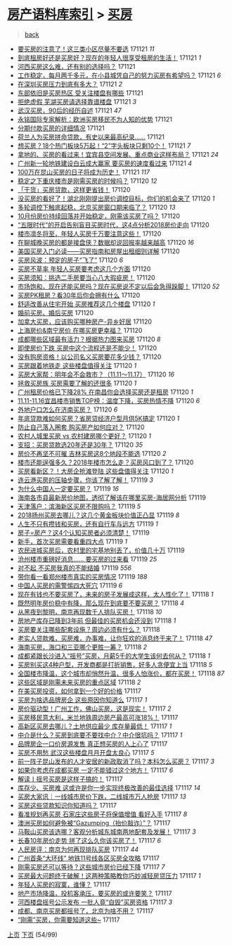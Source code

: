 [房产语料库索引](../../README.md)  > [买房](买房.md)
====
> [back](../README.md)

- [要买房的注意了！这三类小区尽量不要选](http://jkwz.applinzi.com/ittc/7038402941302604817.html#%E8%A6%81%E4%B9%B0%E6%88%BF%E7%9A%84%E6%B3%A8%E6%84%8F%E4%BA%86%EF%BC%81%E8%BF%99%E4%B8%89%E7%B1%BB%E5%B0%8F%E5%8C%BA%E5%B0%BD%E9%87%8F%E4%B8%8D%E8%A6%81%E9%80%89) 171121 *11* 
- [到底租房好还是买房好？现在的年轻人很享受租房的生活！](http://jkwz.applinzi.com/ittc/7038399085806093329.html#%E5%88%B0%E5%BA%95%E7%A7%9F%E6%88%BF%E5%A5%BD%E8%BF%98%E6%98%AF%E4%B9%B0%E6%88%BF%E5%A5%BD%EF%BC%9F%E7%8E%B0%E5%9C%A8%E7%9A%84%E5%B9%B4%E8%BD%BB%E4%BA%BA%E5%BE%88%E4%BA%AB%E5%8F%97%E7%A7%9F%E6%88%BF%E7%9A%84%E7%94%9F%E6%B4%BB%EF%BC%81) 171121 *1* 
- [河西买房这么难，还有别的选择吗？](http://jkwz.applinzi.com/ittc/7038393288539767825.html#%E6%B2%B3%E8%A5%BF%E4%B9%B0%E6%88%BF%E8%BF%99%E4%B9%88%E9%9A%BE%EF%BC%8C%E8%BF%98%E6%9C%89%E5%88%AB%E7%9A%84%E9%80%89%E6%8B%A9%E5%90%97%EF%BC%9F) 171121  
- [工作稳定，每月两千多元，在小县城凭自己的努力买房有希望吗？](http://jkwz.applinzi.com/ittc/7038365660005008401.html#%E5%B7%A5%E4%BD%9C%E7%A8%B3%E5%AE%9A%EF%BC%8C%E6%AF%8F%E6%9C%88%E4%B8%A4%E5%8D%83%E5%A4%9A%E5%85%83%EF%BC%8C%E5%9C%A8%E5%B0%8F%E5%8E%BF%E5%9F%8E%E5%87%AD%E8%87%AA%E5%B7%B1%E7%9A%84%E5%8A%AA%E5%8A%9B%E4%B9%B0%E6%88%BF%E6%9C%89%E5%B8%8C%E6%9C%9B%E5%90%97%EF%BC%9F) 171121 *6* 
- [在深圳买房压力到底有多大？](http://jkwz.applinzi.com/ittc/7038363544553260049.html#%E5%9C%A8%E6%B7%B1%E5%9C%B3%E4%B9%B0%E6%88%BF%E5%8E%8B%E5%8A%9B%E5%88%B0%E5%BA%95%E6%9C%89%E5%A4%9A%E5%A4%A7%EF%BC%9F) 171121 *2* 
- [东部依旧是买房热区 受关注楼盘有哪些](http://jkwz.applinzi.com/ittc/7038356361837020176.html#%E4%B8%9C%E9%83%A8%E4%BE%9D%E6%97%A7%E6%98%AF%E4%B9%B0%E6%88%BF%E7%83%AD%E5%8C%BA+%E5%8F%97%E5%85%B3%E6%B3%A8%E6%A5%BC%E7%9B%98%E6%9C%89%E5%93%AA%E4%BA%9B) 171121  
- [拒绝虚假 芜湖买房请选择靠谱楼盘](http://jkwz.applinzi.com/ittc/7038346030070891537.html#%E6%8B%92%E7%BB%9D%E8%99%9A%E5%81%87+%E8%8A%9C%E6%B9%96%E4%B9%B0%E6%88%BF%E8%AF%B7%E9%80%89%E6%8B%A9%E9%9D%A0%E8%B0%B1%E6%A5%BC%E7%9B%98) 171121 *3* 
- [武汉买房，90后的经历自述](http://jkwz.applinzi.com/ittc/7028012253830448144.html#%E6%AD%A6%E6%B1%89%E4%B9%B0%E6%88%BF%EF%BC%8C90%E5%90%8E%E7%9A%84%E7%BB%8F%E5%8E%86%E8%87%AA%E8%BF%B0) 171121 *47* 
- [永铭国际专家解析：欧洲买房移民不为人知的优势](http://jkwz.applinzi.com/ittc/7038342195243910161.html#%E6%B0%B8%E9%93%AD%E5%9B%BD%E9%99%85%E4%B8%93%E5%AE%B6%E8%A7%A3%E6%9E%90%EF%BC%9A%E6%AC%A7%E6%B4%B2%E4%B9%B0%E6%88%BF%E7%A7%BB%E6%B0%91%E4%B8%8D%E4%B8%BA%E4%BA%BA%E7%9F%A5%E7%9A%84%E4%BC%98%E5%8A%BF) 171121  
- [分期付款买房的详细情况](http://jkwz.applinzi.com/ittc/7038050439348618256.html#%E5%88%86%E6%9C%9F%E4%BB%98%E6%AC%BE%E4%B9%B0%E6%88%BF%E7%9A%84%E8%AF%A6%E7%BB%86%E6%83%85%E5%86%B5) 171121  
- [荷兰人为买房拼命贷款，有史以来最高纪录……](http://jkwz.applinzi.com/ittc/7038336498187895825.html#%E8%8D%B7%E5%85%B0%E4%BA%BA%E4%B8%BA%E4%B9%B0%E6%88%BF%E6%8B%BC%E5%91%BD%E8%B4%B7%E6%AC%BE%EF%BC%8C%E6%9C%89%E5%8F%B2%E4%BB%A5%E6%9D%A5%E6%9C%80%E9%AB%98%E7%BA%AA%E5%BD%95%E2%80%A6%E2%80%A6) 171121  
- [想买房？18个热门板块5万起！“2”字头板块只剩10个！](http://jkwz.applinzi.com/ittc/7038331263163827216.html#%E6%83%B3%E4%B9%B0%E6%88%BF%EF%BC%9F18%E4%B8%AA%E7%83%AD%E9%97%A8%E6%9D%BF%E5%9D%975%E4%B8%87%E8%B5%B7%EF%BC%81%E2%80%9C2%E2%80%9D%E5%AD%97%E5%A4%B4%E6%9D%BF%E5%9D%97%E5%8F%AA%E5%89%A910%E4%B8%AA%EF%BC%81) 171121 *7* 
- [拿地的、买房的看过来！宜宾县空间发展、重点商业这样布局？](http://jkwz.applinzi.com/ittc/7038319510564635664.html#%E6%8B%BF%E5%9C%B0%E7%9A%84%E3%80%81%E4%B9%B0%E6%88%BF%E7%9A%84%E7%9C%8B%E8%BF%87%E6%9D%A5%EF%BC%81%E5%AE%9C%E5%AE%BE%E5%8E%BF%E7%A9%BA%E9%97%B4%E5%8F%91%E5%B1%95%E3%80%81%E9%87%8D%E7%82%B9%E5%95%86%E4%B8%9A%E8%BF%99%E6%A0%B7%E5%B8%83%E5%B1%80%EF%BC%9F) 171121 *24* 
- [广州新一轮地铁建设白云成大赢家 要买房的速度看过来](http://jkwz.applinzi.com/ittc/7038294529399063569.html#%E5%B9%BF%E5%B7%9E%E6%96%B0%E4%B8%80%E8%BD%AE%E5%9C%B0%E9%93%81%E5%BB%BA%E8%AE%BE%E7%99%BD%E4%BA%91%E6%88%90%E5%A4%A7%E8%B5%A2%E5%AE%B6+%E8%A6%81%E4%B9%B0%E6%88%BF%E7%9A%84%E9%80%9F%E5%BA%A6%E7%9C%8B%E8%BF%87%E6%9D%A5) 171121 *4* 
- [100万在昆山买房的日子将成为历史！](http://jkwz.applinzi.com/ittc/7038287327032509456.html#100%E4%B8%87%E5%9C%A8%E6%98%86%E5%B1%B1%E4%B9%B0%E6%88%BF%E7%9A%84%E6%97%A5%E5%AD%90%E5%B0%86%E6%88%90%E4%B8%BA%E5%8E%86%E5%8F%B2%EF%BC%81) 171121 *117* 
- [稳定之下重庆楼市是刚需买房的时候吗？](http://jkwz.applinzi.com/ittc/7038157847450371088.html#%E7%A8%B3%E5%AE%9A%E4%B9%8B%E4%B8%8B%E9%87%8D%E5%BA%86%E6%A5%BC%E5%B8%82%E6%98%AF%E5%88%9A%E9%9C%80%E4%B9%B0%E6%88%BF%E7%9A%84%E6%97%B6%E5%80%99%E5%90%97%EF%BC%9F) 171120 *12* 
- [「干货」买房贷款，这样更省钱！](http://jkwz.applinzi.com/ittc/7038137921721336849.html#%E3%80%8C%E5%B9%B2%E8%B4%A7%E3%80%8D%E4%B9%B0%E6%88%BF%E8%B4%B7%E6%AC%BE%EF%BC%8C%E8%BF%99%E6%A0%B7%E6%9B%B4%E7%9C%81%E9%92%B1%EF%BC%81) 171120  
- [没买房的看好了！湖北刚刚提出房价调控目标，你们的机会来了](http://jkwz.applinzi.com/ittc/7038132033975485457.html#%E6%B2%A1%E4%B9%B0%E6%88%BF%E7%9A%84%E7%9C%8B%E5%A5%BD%E4%BA%86%EF%BC%81%E6%B9%96%E5%8C%97%E5%88%9A%E5%88%9A%E6%8F%90%E5%87%BA%E6%88%BF%E4%BB%B7%E8%B0%83%E6%8E%A7%E7%9B%AE%E6%A0%87%EF%BC%8C%E4%BD%A0%E4%BB%AC%E7%9A%84%E6%9C%BA%E4%BC%9A%E6%9D%A5%E4%BA%86) 171120 *1* 
- [多轮调控下触底起稳，北京买房窗口期来临了？](http://jkwz.applinzi.com/ittc/7038115177642329104.html#%E5%A4%9A%E8%BD%AE%E8%B0%83%E6%8E%A7%E4%B8%8B%E8%A7%A6%E5%BA%95%E8%B5%B7%E7%A8%B3%EF%BC%8C%E5%8C%97%E4%BA%AC%E4%B9%B0%E6%88%BF%E7%AA%97%E5%8F%A3%E6%9C%9F%E6%9D%A5%E4%B8%B4%E4%BA%86%EF%BC%9F) 171120 *13* 
- [10月份房价持续回落并开始稳定，刚需该买房了吗？](http://jkwz.applinzi.com/ittc/7038112327558235152.html#10%E6%9C%88%E4%BB%BD%E6%88%BF%E4%BB%B7%E6%8C%81%E7%BB%AD%E5%9B%9E%E8%90%BD%E5%B9%B6%E5%BC%80%E5%A7%8B%E7%A8%B3%E5%AE%9A%EF%BC%8C%E5%88%9A%E9%9C%80%E8%AF%A5%E4%B9%B0%E6%88%BF%E4%BA%86%E5%90%97%EF%BC%9F) 171120  
- [“五限时代”的开启告别盲目买房时代，这4点分析2018房价走向](http://jkwz.applinzi.com/ittc/7037339519974654992.html#%E2%80%9C%E4%BA%94%E9%99%90%E6%97%B6%E4%BB%A3%E2%80%9D%E7%9A%84%E5%BC%80%E5%90%AF%E5%91%8A%E5%88%AB%E7%9B%B2%E7%9B%AE%E4%B9%B0%E6%88%BF%E6%97%B6%E4%BB%A3%EF%BC%8C%E8%BF%994%E7%82%B9%E5%88%86%E6%9E%902018%E6%88%BF%E4%BB%B7%E8%B5%B0%E5%90%91) 171120  
- [楼市凛冬将至，年轻人买房千万要注意这些！](http://jkwz.applinzi.com/ittc/7038086277839193105.html#%E6%A5%BC%E5%B8%82%E5%87%9B%E5%86%AC%E5%B0%86%E8%87%B3%EF%BC%8C%E5%B9%B4%E8%BD%BB%E4%BA%BA%E4%B9%B0%E6%88%BF%E5%8D%83%E4%B8%87%E8%A6%81%E6%B3%A8%E6%84%8F%E8%BF%99%E4%BA%9B%EF%BC%81) 171120  
- [在聊城晚买房的都是接盘侠？数据却说回报率越来越高](http://jkwz.applinzi.com/ittc/7038078301925540880.html#%E5%9C%A8%E8%81%8A%E5%9F%8E%E6%99%9A%E4%B9%B0%E6%88%BF%E7%9A%84%E9%83%BD%E6%98%AF%E6%8E%A5%E7%9B%98%E4%BE%A0%EF%BC%9F%E6%95%B0%E6%8D%AE%E5%8D%B4%E8%AF%B4%E5%9B%9E%E6%8A%A5%E7%8E%87%E8%B6%8A%E6%9D%A5%E8%B6%8A%E9%AB%98) 171120 *16* 
- [美国买房入门必读——买房指南和房屋出租细则详解](http://jkwz.applinzi.com/ittc/7038074415261156368.html#%E7%BE%8E%E5%9B%BD%E4%B9%B0%E6%88%BF%E5%85%A5%E9%97%A8%E5%BF%85%E8%AF%BB%E2%80%94%E2%80%94%E4%B9%B0%E6%88%BF%E6%8C%87%E5%8D%97%E5%92%8C%E6%88%BF%E5%B1%8B%E5%87%BA%E7%A7%9F%E7%BB%86%E5%88%99%E8%AF%A6%E8%A7%A3) 171120  
- [买房风波：预定的房子“飞了”](http://jkwz.applinzi.com/ittc/7038073594586858513.html#%E4%B9%B0%E6%88%BF%E9%A3%8E%E6%B3%A2%EF%BC%9A%E9%A2%84%E5%AE%9A%E7%9A%84%E6%88%BF%E5%AD%90%E2%80%9C%E9%A3%9E%E4%BA%86%E2%80%9D) 171120 *6* 
- [买房不草率 年轻人买房要考虑这几个方面](http://jkwz.applinzi.com/ittc/7038069325800408081.html#%E4%B9%B0%E6%88%BF%E4%B8%8D%E8%8D%89%E7%8E%87+%E5%B9%B4%E8%BD%BB%E4%BA%BA%E4%B9%B0%E6%88%BF%E8%A6%81%E8%80%83%E8%99%91%E8%BF%99%E5%87%A0%E4%B8%AA%E6%96%B9%E9%9D%A2) 171120  
- [买房须知：挑选二手房要当心八大瑕疵房！](http://jkwz.applinzi.com/ittc/7038064470918693905.html#%E4%B9%B0%E6%88%BF%E9%A1%BB%E7%9F%A5%EF%BC%9A%E6%8C%91%E9%80%89%E4%BA%8C%E6%89%8B%E6%88%BF%E8%A6%81%E5%BD%93%E5%BF%83%E5%85%AB%E5%A4%A7%E7%91%95%E7%96%B5%E6%88%BF%EF%BC%81) 171120  
- [市场饱和，现在还能买房吗？现在买房说不定以后会急得跺脚！](http://jkwz.applinzi.com/ittc/7038051997998122000.html#%E5%B8%82%E5%9C%BA%E9%A5%B1%E5%92%8C%EF%BC%8C%E7%8E%B0%E5%9C%A8%E8%BF%98%E8%83%BD%E4%B9%B0%E6%88%BF%E5%90%97%EF%BC%9F%E7%8E%B0%E5%9C%A8%E4%B9%B0%E6%88%BF%E8%AF%B4%E4%B8%8D%E5%AE%9A%E4%BB%A5%E5%90%8E%E4%BC%9A%E6%80%A5%E5%BE%97%E8%B7%BA%E8%84%9A%EF%BC%81) 171120 *52* 
- [买房PK租房？看30年后你会拥有什么](http://jkwz.applinzi.com/ittc/7038038183646856208.html#%E4%B9%B0%E6%88%BFPK%E7%A7%9F%E6%88%BF%EF%BC%9F%E7%9C%8B30%E5%B9%B4%E5%90%8E%E4%BD%A0%E4%BC%9A%E6%8B%A5%E6%9C%89%E4%BB%80%E4%B9%88) 171120  
- [舒适改善从住宅开始 买房推荐这几个楼盘](http://jkwz.applinzi.com/ittc/7038024977083794448.html#%E8%88%92%E9%80%82%E6%94%B9%E5%96%84%E4%BB%8E%E4%BD%8F%E5%AE%85%E5%BC%80%E5%A7%8B+%E4%B9%B0%E6%88%BF%E6%8E%A8%E8%8D%90%E8%BF%99%E5%87%A0%E4%B8%AA%E6%A5%BC%E7%9B%98) 171120 *1* 
- [婚前买房、婚后买房](http://jkwz.applinzi.com/ittc/7038016364495766544.html#%E5%A9%9A%E5%89%8D%E4%B9%B0%E6%88%BF%E3%80%81%E5%A9%9A%E5%90%8E%E4%B9%B0%E6%88%BF) 171120  
- [加拿大买房，应该购买哪种房产-异乡好居](http://jkwz.applinzi.com/ittc/7037988765698622480.html#%E5%8A%A0%E6%8B%BF%E5%A4%A7%E4%B9%B0%E6%88%BF%EF%BC%8C%E5%BA%94%E8%AF%A5%E8%B4%AD%E4%B9%B0%E5%93%AA%E7%A7%8D%E6%88%BF%E4%BA%A7-%E5%BC%82%E4%B9%A1%E5%A5%BD%E5%B1%85) 171120  
- [上海房价&amp;南宁房价 在哪买房更幸福？](http://jkwz.applinzi.com/ittc/7037987413442429968.html#%E4%B8%8A%E6%B5%B7%E6%88%BF%E4%BB%B7%26amp%3B%E5%8D%97%E5%AE%81%E6%88%BF%E4%BB%B7+%E5%9C%A8%E5%93%AA%E4%B9%B0%E6%88%BF%E6%9B%B4%E5%B9%B8%E7%A6%8F%EF%BC%9F) 171120  
- [成都哪些区域最有活力？根据热力图来买房](http://jkwz.applinzi.com/ittc/7037976845402768400.html#%E6%88%90%E9%83%BD%E5%93%AA%E4%BA%9B%E5%8C%BA%E5%9F%9F%E6%9C%80%E6%9C%89%E6%B4%BB%E5%8A%9B%EF%BC%9F%E6%A0%B9%E6%8D%AE%E7%83%AD%E5%8A%9B%E5%9B%BE%E6%9D%A5%E4%B9%B0%E6%88%BF) 171120 *8* 
- [即使房价下跌 买房中这个流程还是不能少！](http://jkwz.applinzi.com/ittc/7037974882858566672.html#%E5%8D%B3%E4%BD%BF%E6%88%BF%E4%BB%B7%E4%B8%8B%E8%B7%8C+%E4%B9%B0%E6%88%BF%E4%B8%AD%E8%BF%99%E4%B8%AA%E6%B5%81%E7%A8%8B%E8%BF%98%E6%98%AF%E4%B8%8D%E8%83%BD%E5%B0%91%EF%BC%81) 171120  
- [没有购房资格！以公司名义买房要花多少钱？](http://jkwz.applinzi.com/ittc/7037974073299174416.html#%E6%B2%A1%E6%9C%89%E8%B4%AD%E6%88%BF%E8%B5%84%E6%A0%BC%EF%BC%81%E4%BB%A5%E5%85%AC%E5%8F%B8%E5%90%8D%E4%B9%89%E4%B9%B0%E6%88%BF%E8%A6%81%E8%8A%B1%E5%A4%9A%E5%B0%91%E9%92%B1%EF%BC%9F) 171120  
- [买房跟着地铁走 这些楼盘值得关注](http://jkwz.applinzi.com/ittc/7037971174292718609.html#%E4%B9%B0%E6%88%BF%E8%B7%9F%E7%9D%80%E5%9C%B0%E9%93%81%E8%B5%B0+%E8%BF%99%E4%BA%9B%E6%A5%BC%E7%9B%98%E5%80%BC%E5%BE%97%E5%85%B3%E6%B3%A8) 171120 *1* 
- [买房大家帮：明年会不会救市？（11.11～11.17）](http://jkwz.applinzi.com/ittc/7037968994173191185.html#%E4%B9%B0%E6%88%BF%E5%A4%A7%E5%AE%B6%E5%B8%AE%EF%BC%9A%E6%98%8E%E5%B9%B4%E4%BC%9A%E4%B8%8D%E4%BC%9A%E6%95%91%E5%B8%82%EF%BC%9F%EF%BC%8811.11%EF%BD%9E11.17%EF%BC%89) 171120 *16* 
- [拯救买房族 买房需要了解的还很多](http://jkwz.applinzi.com/ittc/7037966436356588560.html#%E6%8B%AF%E6%95%91%E4%B9%B0%E6%88%BF%E6%97%8F+%E4%B9%B0%E6%88%BF%E9%9C%80%E8%A6%81%E4%BA%86%E8%A7%A3%E7%9A%84%E8%BF%98%E5%BE%88%E5%A4%9A) 171120 *1* 
- [广州租房价格已下降28% 在南昌你会选择买房还是租房](http://jkwz.applinzi.com/ittc/7037966257901536272.html#%E5%B9%BF%E5%B7%9E%E7%A7%9F%E6%88%BF%E4%BB%B7%E6%A0%BC%E5%B7%B2%E4%B8%8B%E9%99%8D28%25+%E5%9C%A8%E5%8D%97%E6%98%8C%E4%BD%A0%E4%BC%9A%E9%80%89%E6%8B%A9%E4%B9%B0%E6%88%BF%E8%BF%98%E6%98%AF%E7%A7%9F%E6%88%BF) 171120 *1* 
- [11.11-11.16宜昌楼市销售TOP榜：温度下降，买房热情不降](http://jkwz.applinzi.com/ittc/7037965092577084433.html#11.11-11.16%E5%AE%9C%E6%98%8C%E6%A5%BC%E5%B8%82%E9%94%80%E5%94%AETOP%E6%A6%9C%EF%BC%9A%E6%B8%A9%E5%BA%A6%E4%B8%8B%E9%99%8D%EF%BC%8C%E4%B9%B0%E6%88%BF%E7%83%AD%E6%83%85%E4%B8%8D%E9%99%8D) 171120 *6* 
- [外地户口怎么在济南买房？](http://jkwz.applinzi.com/ittc/7037958285829866512.html#%E5%A4%96%E5%9C%B0%E6%88%B7%E5%8F%A3%E6%80%8E%E4%B9%88%E5%9C%A8%E6%B5%8E%E5%8D%97%E4%B9%B0%E6%88%BF%EF%BC%9F) 171120 *6* 
- [年底贷款难如何买房？省房贷经济户型月供5K搞定](http://jkwz.applinzi.com/ittc/7037958096238937104.html#%E5%B9%B4%E5%BA%95%E8%B4%B7%E6%AC%BE%E9%9A%BE%E5%A6%82%E4%BD%95%E4%B9%B0%E6%88%BF%EF%BC%9F%E7%9C%81%E6%88%BF%E8%B4%B7%E7%BB%8F%E6%B5%8E%E6%88%B7%E5%9E%8B%E6%9C%88%E4%BE%9B5K%E6%90%9E%E5%AE%9A) 171120 *1* 
- [防止自己落入圈套 购买房产如何应对？](http://jkwz.applinzi.com/ittc/7037953814823437329.html#%E9%98%B2%E6%AD%A2%E8%87%AA%E5%B7%B1%E8%90%BD%E5%85%A5%E5%9C%88%E5%A5%97+%E8%B4%AD%E4%B9%B0%E6%88%BF%E4%BA%A7%E5%A6%82%E4%BD%95%E5%BA%94%E5%AF%B9%EF%BC%9F) 171120  
- [农村人城里买房 vs 农村建房哪个更好？](http://jkwz.applinzi.com/ittc/7037953137795662864.html#%E5%86%9C%E6%9D%91%E4%BA%BA%E5%9F%8E%E9%87%8C%E4%B9%B0%E6%88%BF+vs+%E5%86%9C%E6%9D%91%E5%BB%BA%E6%88%BF%E5%93%AA%E4%B8%AA%E6%9B%B4%E5%A5%BD%EF%BC%9F) 171120 *1* 
- [支招：买房贷款选20年还是30年？](http://jkwz.applinzi.com/ittc/7037952838179750929.html#%E6%94%AF%E6%8B%9B%EF%BC%9A%E4%B9%B0%E6%88%BF%E8%B4%B7%E6%AC%BE%E9%80%8920%E5%B9%B4%E8%BF%98%E6%98%AF30%E5%B9%B4%EF%BC%9F) 171120 *35* 
- [房价不再坚不可摧 吉林买房这8个地段不能选](http://jkwz.applinzi.com/ittc/7037952383450088464.html#%E6%88%BF%E4%BB%B7%E4%B8%8D%E5%86%8D%E5%9D%9A%E4%B8%8D%E5%8F%AF%E6%91%A7+%E5%90%89%E6%9E%97%E4%B9%B0%E6%88%BF%E8%BF%998%E4%B8%AA%E5%9C%B0%E6%AE%B5%E4%B8%8D%E8%83%BD%E9%80%89) 171120 *2* 
- [楼市还能逞强多久？2018年楼市怎么走？买房风口到了？](http://jkwz.applinzi.com/ittc/7037934815750390800.html#%E6%A5%BC%E5%B8%82%E8%BF%98%E8%83%BD%E9%80%9E%E5%BC%BA%E5%A4%9A%E4%B9%85%EF%BC%9F2018%E5%B9%B4%E6%A5%BC%E5%B8%82%E6%80%8E%E4%B9%88%E8%B5%B0%EF%BC%9F%E4%B9%B0%E6%88%BF%E9%A3%8E%E5%8F%A3%E5%88%B0%E4%BA%86%EF%BC%9F) 171120  
- [买房看新区？！大房企抢滩登陆 这些盘值得关注](http://jkwz.applinzi.com/ittc/7037899658301539345.html#%E4%B9%B0%E6%88%BF%E7%9C%8B%E6%96%B0%E5%8C%BA%EF%BC%9F%EF%BC%81%E5%A4%A7%E6%88%BF%E4%BC%81%E6%8A%A2%E6%BB%A9%E7%99%BB%E9%99%86+%E8%BF%99%E4%BA%9B%E7%9B%98%E5%80%BC%E5%BE%97%E5%85%B3%E6%B3%A8) 171120 *1* 
- [连云港买房的压轴步骤，你该了解了解！](http://jkwz.applinzi.com/ittc/7037775808825918481.html#%E8%BF%9E%E4%BA%91%E6%B8%AF%E4%B9%B0%E6%88%BF%E7%9A%84%E5%8E%8B%E8%BD%B4%E6%AD%A5%E9%AA%A4%EF%BC%8C%E4%BD%A0%E8%AF%A5%E4%BA%86%E8%A7%A3%E4%BA%86%E8%A7%A3%EF%BC%81) 171119 *3* 
- [为什么中国人一定要买房？](http://jkwz.applinzi.com/ittc/7037768038705792016.html#%E4%B8%BA%E4%BB%80%E4%B9%88%E4%B8%AD%E5%9B%BD%E4%BA%BA%E4%B8%80%E5%AE%9A%E8%A6%81%E4%B9%B0%E6%88%BF%EF%BC%9F) 171119 *16* 
- [海南各市县最新房价地图，透彻了解该在哪里买房-海居网分析](http://jkwz.applinzi.com/ittc/7037699626919003153.html#%E6%B5%B7%E5%8D%97%E5%90%84%E5%B8%82%E5%8E%BF%E6%9C%80%E6%96%B0%E6%88%BF%E4%BB%B7%E5%9C%B0%E5%9B%BE%EF%BC%8C%E9%80%8F%E5%BD%BB%E4%BA%86%E8%A7%A3%E8%AF%A5%E5%9C%A8%E5%93%AA%E9%87%8C%E4%B9%B0%E6%88%BF-%E6%B5%B7%E5%B1%85%E7%BD%91%E5%88%86%E6%9E%90) 171119  
- [天津落户：滨海新区买房不限购吗？](http://jkwz.applinzi.com/ittc/7037694399163663377.html#%E5%A4%A9%E6%B4%A5%E8%90%BD%E6%88%B7%EF%BC%9A%E6%BB%A8%E6%B5%B7%E6%96%B0%E5%8C%BA%E4%B9%B0%E6%88%BF%E4%B8%8D%E9%99%90%E8%B4%AD%E5%90%97%EF%BC%9F) 171119 *5* 
- [2018扬州买房去哪儿？这几个黄金板块价值正凸显](http://jkwz.applinzi.com/ittc/7037691727022916625.html#2018%E6%89%AC%E5%B7%9E%E4%B9%B0%E6%88%BF%E5%8E%BB%E5%93%AA%E5%84%BF%EF%BC%9F%E8%BF%99%E5%87%A0%E4%B8%AA%E9%BB%84%E9%87%91%E6%9D%BF%E5%9D%97%E4%BB%B7%E5%80%BC%E6%AD%A3%E5%87%B8%E6%98%BE) 171119 *8* 
- [人生不只有攒钱和买房，还有自行车与远方](http://jkwz.applinzi.com/ittc/7037679870501454864.html#%E4%BA%BA%E7%94%9F%E4%B8%8D%E5%8F%AA%E6%9C%89%E6%94%92%E9%92%B1%E5%92%8C%E4%B9%B0%E6%88%BF%EF%BC%8C%E8%BF%98%E6%9C%89%E8%87%AA%E8%A1%8C%E8%BD%A6%E4%B8%8E%E8%BF%9C%E6%96%B9) 171119 *1* 
- [房子=房产？这4个认知买房者必须清楚！](http://jkwz.applinzi.com/ittc/7036979963914355729.html#%E6%88%BF%E5%AD%90%3D%E6%88%BF%E4%BA%A7%EF%BC%9F%E8%BF%994%E4%B8%AA%E8%AE%A4%E7%9F%A5%E4%B9%B0%E6%88%BF%E8%80%85%E5%BF%85%E9%A1%BB%E6%B8%85%E6%A5%9A%EF%BC%81) 171119  
- [新手，首次买房需要看重四大点](http://jkwz.applinzi.com/ittc/7037665738804954128.html#%E6%96%B0%E6%89%8B%EF%BC%8C%E9%A6%96%E6%AC%A1%E4%B9%B0%E6%88%BF%E9%9C%80%E8%A6%81%E7%9C%8B%E9%87%8D%E5%9B%9B%E5%A4%A7%E7%82%B9) 171119 *1* 
- [农民进城买房后，农村里的宅基地别丢了，价值几十万](http://jkwz.applinzi.com/ittc/7037661979127317521.html#%E5%86%9C%E6%B0%91%E8%BF%9B%E5%9F%8E%E4%B9%B0%E6%88%BF%E5%90%8E%EF%BC%8C%E5%86%9C%E6%9D%91%E9%87%8C%E7%9A%84%E5%AE%85%E5%9F%BA%E5%9C%B0%E5%88%AB%E4%B8%A2%E4%BA%86%EF%BC%8C%E4%BB%B7%E5%80%BC%E5%87%A0%E5%8D%81%E4%B8%87) 171119  
- [沧州楼市重磅好消息…… 要买房的过来看](http://jkwz.applinzi.com/ittc/7037659111393592337.html#%E6%B2%A7%E5%B7%9E%E6%A5%BC%E5%B8%82%E9%87%8D%E7%A3%85%E5%A5%BD%E6%B6%88%E6%81%AF%E2%80%A6%E2%80%A6+%E8%A6%81%E4%B9%B0%E6%88%BF%E7%9A%84%E8%BF%87%E6%9D%A5%E7%9C%8B) 171119 *25* 
- [对不起 不买房我真的不能结婚](http://jkwz.applinzi.com/ittc/7034829993933276176.html#%E5%AF%B9%E4%B8%8D%E8%B5%B7+%E4%B8%8D%E4%B9%B0%E6%88%BF%E6%88%91%E7%9C%9F%E7%9A%84%E4%B8%8D%E8%83%BD%E7%BB%93%E5%A9%9A) 171119 *556* 
- [带你看一看郑州楼市真实的买房情况](http://jkwz.applinzi.com/ittc/7036478520442749968.html#%E5%B8%A6%E4%BD%A0%E7%9C%8B%E4%B8%80%E7%9C%8B%E9%83%91%E5%B7%9E%E6%A5%BC%E5%B8%82%E7%9C%9F%E5%AE%9E%E7%9A%84%E4%B9%B0%E6%88%BF%E6%83%85%E5%86%B5) 171119 *188* 
- [中国人买房的需警惕四大死穴](http://jkwz.applinzi.com/ittc/7037575075962815505.html#%E4%B8%AD%E5%9B%BD%E4%BA%BA%E4%B9%B0%E6%88%BF%E7%9A%84%E9%9C%80%E8%AD%A6%E6%83%95%E5%9B%9B%E5%A4%A7%E6%AD%BB%E7%A9%B4) 171119 *6* 
- [现在有钱也不要买房了，未来的房子发展成这样，太人性化了！](http://jkwz.applinzi.com/ittc/7037423406272742416.html#%E7%8E%B0%E5%9C%A8%E6%9C%89%E9%92%B1%E4%B9%9F%E4%B8%8D%E8%A6%81%E4%B9%B0%E6%88%BF%E4%BA%86%EF%BC%8C%E6%9C%AA%E6%9D%A5%E7%9A%84%E6%88%BF%E5%AD%90%E5%8F%91%E5%B1%95%E6%88%90%E8%BF%99%E6%A0%B7%EF%BC%8C%E5%A4%AA%E4%BA%BA%E6%80%A7%E5%8C%96%E4%BA%86%EF%BC%81) 171118 *1* 
- [既然明年房价稳中有降，那么现在到底要不要买房？](http://jkwz.applinzi.com/ittc/7037335042563507217.html#%E6%97%A2%E7%84%B6%E6%98%8E%E5%B9%B4%E6%88%BF%E4%BB%B7%E7%A8%B3%E4%B8%AD%E6%9C%89%E9%99%8D%EF%BC%8C%E9%82%A3%E4%B9%88%E7%8E%B0%E5%9C%A8%E5%88%B0%E5%BA%95%E8%A6%81%E4%B8%8D%E8%A6%81%E4%B9%B0%E6%88%BF%EF%BC%9F) 171118 *4* 
- [从黑夜到黎明，南京再现数千人排队买房！](http://jkwz.applinzi.com/ittc/7037311092253017104.html#%E4%BB%8E%E9%BB%91%E5%A4%9C%E5%88%B0%E9%BB%8E%E6%98%8E%EF%BC%8C%E5%8D%97%E4%BA%AC%E5%86%8D%E7%8E%B0%E6%95%B0%E5%8D%83%E4%BA%BA%E6%8E%92%E9%98%9F%E4%B9%B0%E6%88%BF%EF%BC%81) 171118 *10* 
- [房地产库存已降到3年前 但最佳的买房机会还没到](http://jkwz.applinzi.com/ittc/7037283233631306769.html#%E6%88%BF%E5%9C%B0%E4%BA%A7%E5%BA%93%E5%AD%98%E5%B7%B2%E9%99%8D%E5%88%B03%E5%B9%B4%E5%89%8D+%E4%BD%86%E6%9C%80%E4%BD%B3%E7%9A%84%E4%B9%B0%E6%88%BF%E6%9C%BA%E4%BC%9A%E8%BF%98%E6%B2%A1%E5%88%B0) 171118 *1* 
- [买房要关注哪些配套设施？周边必须有什么？](http://jkwz.applinzi.com/ittc/7036959696823518224.html#%E4%B9%B0%E6%88%BF%E8%A6%81%E5%85%B3%E6%B3%A8%E5%93%AA%E4%BA%9B%E9%85%8D%E5%A5%97%E8%AE%BE%E6%96%BD%EF%BC%9F%E5%91%A8%E8%BE%B9%E5%BF%85%E9%A1%BB%E6%9C%89%E4%BB%80%E4%B9%88%EF%BC%9F) 171118  
- [老实人贷款难，买房难，办事难，让你狂欢的消息终于来了！](http://jkwz.applinzi.com/ittc/7037239647674057744.html#%E8%80%81%E5%AE%9E%E4%BA%BA%E8%B4%B7%E6%AC%BE%E9%9A%BE%EF%BC%8C%E4%B9%B0%E6%88%BF%E9%9A%BE%EF%BC%8C%E5%8A%9E%E4%BA%8B%E9%9A%BE%EF%BC%8C%E8%AE%A9%E4%BD%A0%E7%8B%82%E6%AC%A2%E7%9A%84%E6%B6%88%E6%81%AF%E7%BB%88%E4%BA%8E%E6%9D%A5%E4%BA%86%EF%BC%81) 171118 *47* 
- [海南买房，海口和三亚哪个更胜一筹？](http://jkwz.applinzi.com/ittc/7036980097494549520.html#%E6%B5%B7%E5%8D%97%E4%B9%B0%E6%88%BF%EF%BC%8C%E6%B5%B7%E5%8F%A3%E5%92%8C%E4%B8%89%E4%BA%9A%E5%93%AA%E4%B8%AA%E6%9B%B4%E8%83%9C%E4%B8%80%E7%AD%B9%EF%BC%9F) 171118 *2* 
- [成都紧跟长沙进入“摇号”买房，月薪5千的大学生该何去何从？](http://jkwz.applinzi.com/ittc/7036912177515070481.html#%E6%88%90%E9%83%BD%E7%B4%A7%E8%B7%9F%E9%95%BF%E6%B2%99%E8%BF%9B%E5%85%A5%E2%80%9C%E6%91%87%E5%8F%B7%E2%80%9D%E4%B9%B0%E6%88%BF%EF%BC%8C%E6%9C%88%E8%96%AA5%E5%8D%83%E7%9A%84%E5%A4%A7%E5%AD%A6%E7%94%9F%E8%AF%A5%E4%BD%95%E5%8E%BB%E4%BD%95%E4%BB%8E%EF%BC%9F) 171118 *1* 
- [买房别买这4种户型，开发商都是打折销售，好多人贪便宜上当](http://jkwz.applinzi.com/ittc/7037081878551594001.html#%E4%B9%B0%E6%88%BF%E5%88%AB%E4%B9%B0%E8%BF%994%E7%A7%8D%E6%88%B7%E5%9E%8B%EF%BC%8C%E5%BC%80%E5%8F%91%E5%95%86%E9%83%BD%E6%98%AF%E6%89%93%E6%8A%98%E9%94%80%E5%94%AE%EF%BC%8C%E5%A5%BD%E5%A4%9A%E4%BA%BA%E8%B4%AA%E4%BE%BF%E5%AE%9C%E4%B8%8A%E5%BD%93) 171118 *5* 
- [全国楼市降温，这个城市却悄然升温，很多人怕涨价，都在买房！](http://jkwz.applinzi.com/ittc/7037061291502470161.html#%E5%85%A8%E5%9B%BD%E6%A5%BC%E5%B8%82%E9%99%8D%E6%B8%A9%EF%BC%8C%E8%BF%99%E4%B8%AA%E5%9F%8E%E5%B8%82%E5%8D%B4%E6%82%84%E7%84%B6%E5%8D%87%E6%B8%A9%EF%BC%8C%E5%BE%88%E5%A4%9A%E4%BA%BA%E6%80%95%E6%B6%A8%E4%BB%B7%EF%BC%8C%E9%83%BD%E5%9C%A8%E4%B9%B0%E6%88%BF%EF%BC%81) 171118 *87* 
- [这些区域是刚需未来买房的重点区域](http://jkwz.applinzi.com/ittc/7037019320322884625.html#%E8%BF%99%E4%BA%9B%E5%8C%BA%E5%9F%9F%E6%98%AF%E5%88%9A%E9%9C%80%E6%9C%AA%E6%9D%A5%E4%B9%B0%E6%88%BF%E7%9A%84%E9%87%8D%E7%82%B9%E5%8C%BA%E5%9F%9F) 171118 *2* 
- [在美买房投资，如何拿到一个好的价格](http://jkwz.applinzi.com/ittc/7037024958247601169.html#%E5%9C%A8%E7%BE%8E%E4%B9%B0%E6%88%BF%E6%8A%95%E8%B5%84%EF%BC%8C%E5%A6%82%E4%BD%95%E6%8B%BF%E5%88%B0%E4%B8%80%E4%B8%AA%E5%A5%BD%E7%9A%84%E4%BB%B7%E6%A0%BC) 171117  
- [买房为啥选品牌房企 这些原因你知道么](http://jkwz.applinzi.com/ittc/7036977017038308369.html#%E4%B9%B0%E6%88%BF%E4%B8%BA%E5%95%A5%E9%80%89%E5%93%81%E7%89%8C%E6%88%BF%E4%BC%81+%E8%BF%99%E4%BA%9B%E5%8E%9F%E5%9B%A0%E4%BD%A0%E7%9F%A5%E9%81%93%E4%B9%88) 171117 *1* 
- [房价驱动型！广州工作，佛山买房，这是现实！](http://jkwz.applinzi.com/ittc/7036969140437386256.html#%E6%88%BF%E4%BB%B7%E9%A9%B1%E5%8A%A8%E5%9E%8B%EF%BC%81%E5%B9%BF%E5%B7%9E%E5%B7%A5%E4%BD%9C%EF%BC%8C%E4%BD%9B%E5%B1%B1%E4%B9%B0%E6%88%BF%EF%BC%8C%E8%BF%99%E6%98%AF%E7%8E%B0%E5%AE%9E%EF%BC%81) 171117 *2* 
- [买房移民意大利，米兰地铁周边房产最高可涨18%！](http://jkwz.applinzi.com/ittc/7036968203866080272.html#%E4%B9%B0%E6%88%BF%E7%A7%BB%E6%B0%91%E6%84%8F%E5%A4%A7%E5%88%A9%EF%BC%8C%E7%B1%B3%E5%85%B0%E5%9C%B0%E9%93%81%E5%91%A8%E8%BE%B9%E6%88%BF%E4%BA%A7%E6%9C%80%E9%AB%98%E5%8F%AF%E6%B6%A818%25%EF%BC%81) 171117  
- [高新区买房去哪儿？土地供应最少 库存量最低！](http://jkwz.applinzi.com/ittc/7036956603851473936.html#%E9%AB%98%E6%96%B0%E5%8C%BA%E4%B9%B0%E6%88%BF%E5%8E%BB%E5%93%AA%E5%84%BF%EF%BC%9F%E5%9C%9F%E5%9C%B0%E4%BE%9B%E5%BA%94%E6%9C%80%E5%B0%91+%E5%BA%93%E5%AD%98%E9%87%8F%E6%9C%80%E4%BD%8E%EF%BC%81) 171117 *1* 
- [中介是什么？买房到底要不要找中介？中介很坑吗？](http://jkwz.applinzi.com/ittc/7036953327881946129.html#%E4%B8%AD%E4%BB%8B%E6%98%AF%E4%BB%80%E4%B9%88%EF%BC%9F%E4%B9%B0%E6%88%BF%E5%88%B0%E5%BA%95%E8%A6%81%E4%B8%8D%E8%A6%81%E6%89%BE%E4%B8%AD%E4%BB%8B%EF%BC%9F%E4%B8%AD%E4%BB%8B%E5%BE%88%E5%9D%91%E5%90%97%EF%BC%9F) 171117 *1* 
- [品牌房企一口价房源发售 真正想买房的人上心了](http://jkwz.applinzi.com/ittc/7036949882567394320.html#%E5%93%81%E7%89%8C%E6%88%BF%E4%BC%81%E4%B8%80%E5%8F%A3%E4%BB%B7%E6%88%BF%E6%BA%90%E5%8F%91%E5%94%AE+%E7%9C%9F%E6%AD%A3%E6%83%B3%E4%B9%B0%E6%88%BF%E7%9A%84%E4%BA%BA%E4%B8%8A%E5%BF%83%E4%BA%86) 171117  
- [买房不用愁 武汉这些楼盘月月开盘太良心](http://jkwz.applinzi.com/ittc/7036941793109754896.html#%E4%B9%B0%E6%88%BF%E4%B8%8D%E7%94%A8%E6%84%81+%E6%AD%A6%E6%B1%89%E8%BF%99%E4%BA%9B%E6%A5%BC%E7%9B%98%E6%9C%88%E6%9C%88%E5%BC%80%E7%9B%98%E5%A4%AA%E8%89%AF%E5%BF%83) 171117 *5* 
- [前一阵子昆山发布的人才安居的新政取消了吗？本科怎么买房？](http://jkwz.applinzi.com/ittc/7036935390471128080.html#%E5%89%8D%E4%B8%80%E9%98%B5%E5%AD%90%E6%98%86%E5%B1%B1%E5%8F%91%E5%B8%83%E7%9A%84%E4%BA%BA%E6%89%8D%E5%AE%89%E5%B1%85%E7%9A%84%E6%96%B0%E6%94%BF%E5%8F%96%E6%B6%88%E4%BA%86%E5%90%97%EF%BC%9F%E6%9C%AC%E7%A7%91%E6%80%8E%E4%B9%88%E4%B9%B0%E6%88%BF%EF%BC%9F) 171117 *3* 
- [如果你考虑在成都买房 一定不能错过这个地方！](http://jkwz.applinzi.com/ittc/7036933364425163793.html#%E5%A6%82%E6%9E%9C%E4%BD%A0%E8%80%83%E8%99%91%E5%9C%A8%E6%88%90%E9%83%BD%E4%B9%B0%E6%88%BF+%E4%B8%80%E5%AE%9A%E4%B8%8D%E8%83%BD%E9%94%99%E8%BF%87%E8%BF%99%E4%B8%AA%E5%9C%B0%E6%96%B9%EF%BC%81) 171117 *6* 
- [解读丨摇号买房是这样子搞的！](http://jkwz.applinzi.com/ittc/7036917903956378641.html#%E8%A7%A3%E8%AF%BB%E4%B8%A8%E6%91%87%E5%8F%B7%E4%B9%B0%E6%88%BF%E6%98%AF%E8%BF%99%E6%A0%B7%E5%AD%90%E6%90%9E%E7%9A%84%EF%BC%81) 171117  
- [库存少、买房难 这或许是你一步实现终极改善的最佳选择](http://jkwz.applinzi.com/ittc/7036906588223308816.html#%E5%BA%93%E5%AD%98%E5%B0%91%E3%80%81%E4%B9%B0%E6%88%BF%E9%9A%BE+%E8%BF%99%E6%88%96%E8%AE%B8%E6%98%AF%E4%BD%A0%E4%B8%80%E6%AD%A5%E5%AE%9E%E7%8E%B0%E7%BB%88%E6%9E%81%E6%94%B9%E5%96%84%E7%9A%84%E6%9C%80%E4%BD%B3%E9%80%89%E6%8B%A9) 171117 *14* 
- [买房大家讯｜一线城市房价下跌，二线城市万人抢房](http://jkwz.applinzi.com/ittc/7036906173964485648.html#%E4%B9%B0%E6%88%BF%E5%A4%A7%E5%AE%B6%E8%AE%AF%EF%BD%9C%E4%B8%80%E7%BA%BF%E5%9F%8E%E5%B8%82%E6%88%BF%E4%BB%B7%E4%B8%8B%E8%B7%8C%EF%BC%8C%E4%BA%8C%E7%BA%BF%E5%9F%8E%E5%B8%82%E4%B8%87%E4%BA%BA%E6%8A%A2%E6%88%BF) 171117 *13* 
- [买房这些贷款知识你知道吗？](http://jkwz.applinzi.com/ittc/7036883113303606288.html#%E4%B9%B0%E6%88%BF%E8%BF%99%E4%BA%9B%E8%B4%B7%E6%AC%BE%E7%9F%A5%E8%AF%86%E4%BD%A0%E7%9F%A5%E9%81%93%E5%90%97%EF%BC%9F) 171117  
- [看准规划再买房 石家庄这些房子将保值增值 看好入手](http://jkwz.applinzi.com/ittc/7036881013102347280.html#%E7%9C%8B%E5%87%86%E8%A7%84%E5%88%92%E5%86%8D%E4%B9%B0%E6%88%BF+%E7%9F%B3%E5%AE%B6%E5%BA%84%E8%BF%99%E4%BA%9B%E6%88%BF%E5%AD%90%E5%B0%86%E4%BF%9D%E5%80%BC%E5%A2%9E%E5%80%BC+%E7%9C%8B%E5%A5%BD%E5%85%A5%E6%89%8B) 171117 *8* 
- [澳洲买房如何避免被“Gazumping（抬价敲诈）”？](http://jkwz.applinzi.com/ittc/7036863379833095185.html#%E6%BE%B3%E6%B4%B2%E4%B9%B0%E6%88%BF%E5%A6%82%E4%BD%95%E9%81%BF%E5%85%8D%E8%A2%AB%E2%80%9CGazumping%EF%BC%88%E6%8A%AC%E4%BB%B7%E6%95%B2%E8%AF%88%EF%BC%89%E2%80%9D%EF%BC%9F) 171117  
- [马鞍山买房该选哪？客观分析城东城南两地配套及发展！](http://jkwz.applinzi.com/ittc/7036861559421273105.html#%E9%A9%AC%E9%9E%8D%E5%B1%B1%E4%B9%B0%E6%88%BF%E8%AF%A5%E9%80%89%E5%93%AA%EF%BC%9F%E5%AE%A2%E8%A7%82%E5%88%86%E6%9E%90%E5%9F%8E%E4%B8%9C%E5%9F%8E%E5%8D%97%E4%B8%A4%E5%9C%B0%E9%85%8D%E5%A5%97%E5%8F%8A%E5%8F%91%E5%B1%95%EF%BC%81) 171117 *3* 
- [长春10年房价走势 拼了这么久你该买房了！](http://jkwz.applinzi.com/ittc/7036861095325729809.html#%E9%95%BF%E6%98%A510%E5%B9%B4%E6%88%BF%E4%BB%B7%E8%B5%B0%E5%8A%BF+%E6%8B%BC%E4%BA%86%E8%BF%99%E4%B9%88%E4%B9%85%E4%BD%A0%E8%AF%A5%E4%B9%B0%E6%88%BF%E4%BA%86%EF%BC%81) 171117 *6* 
- [人民房评：南京为何再现排队买房](http://jkwz.applinzi.com/ittc/7036860745780823056.html#%E4%BA%BA%E6%B0%91%E6%88%BF%E8%AF%84%EF%BC%9A%E5%8D%97%E4%BA%AC%E4%B8%BA%E4%BD%95%E5%86%8D%E7%8E%B0%E6%8E%92%E9%98%9F%E4%B9%B0%E6%88%BF) 171117 *44* 
- [广州首条“大环线” 地铁11号线各区买房全攻略](http://jkwz.applinzi.com/ittc/7036859776544277520.html#%E5%B9%BF%E5%B7%9E%E9%A6%96%E6%9D%A1%E2%80%9C%E5%A4%A7%E7%8E%AF%E7%BA%BF%E2%80%9D+%E5%9C%B0%E9%93%8111%E5%8F%B7%E7%BA%BF%E5%90%84%E5%8C%BA%E4%B9%B0%E6%88%BF%E5%85%A8%E6%94%BB%E7%95%A5) 171117  
- [刚需买房还可以等待？这些城市房价已经下降](http://jkwz.applinzi.com/ittc/7036587346009539601.html#%E5%88%9A%E9%9C%80%E4%B9%B0%E6%88%BF%E8%BF%98%E5%8F%AF%E4%BB%A5%E7%AD%89%E5%BE%85%EF%BC%9F%E8%BF%99%E4%BA%9B%E5%9F%8E%E5%B8%82%E6%88%BF%E4%BB%B7%E5%B7%B2%E7%BB%8F%E4%B8%8B%E9%99%8D) 171117 *7* 
- [买房最大问题终于破解！这两种策略教你巧妙减轻房贷压力](http://jkwz.applinzi.com/ittc/7036849134848443408.html#%E4%B9%B0%E6%88%BF%E6%9C%80%E5%A4%A7%E9%97%AE%E9%A2%98%E7%BB%88%E4%BA%8E%E7%A0%B4%E8%A7%A3%EF%BC%81%E8%BF%99%E4%B8%A4%E7%A7%8D%E7%AD%96%E7%95%A5%E6%95%99%E4%BD%A0%E5%B7%A7%E5%A6%99%E5%87%8F%E8%BD%BB%E6%88%BF%E8%B4%B7%E5%8E%8B%E5%8A%9B) 171117 *1* 
- [年轻人买房的寂寞，谁懂？](http://jkwz.applinzi.com/ittc/7036845247177425936.html#%E5%B9%B4%E8%BD%BB%E4%BA%BA%E4%B9%B0%E6%88%BF%E7%9A%84%E5%AF%82%E5%AF%9E%EF%BC%8C%E8%B0%81%E6%87%82%EF%BC%9F) 171117  
- [地产市场降温，投机客承压，要买房的或许要笑？](http://jkwz.applinzi.com/ittc/7036845129653027857.html#%E5%9C%B0%E4%BA%A7%E5%B8%82%E5%9C%BA%E9%99%8D%E6%B8%A9%EF%BC%8C%E6%8A%95%E6%9C%BA%E5%AE%A2%E6%89%BF%E5%8E%8B%EF%BC%8C%E8%A6%81%E4%B9%B0%E6%88%BF%E7%9A%84%E6%88%96%E8%AE%B8%E8%A6%81%E7%AC%91%EF%BC%9F) 171117  
- [河西楼盘摇号公示发布 一批人竟“自毁”买房资格](http://jkwz.applinzi.com/ittc/7036840781145441297.html#%E6%B2%B3%E8%A5%BF%E6%A5%BC%E7%9B%98%E6%91%87%E5%8F%B7%E5%85%AC%E7%A4%BA%E5%8F%91%E5%B8%83+%E4%B8%80%E6%89%B9%E4%BA%BA%E7%AB%9F%E2%80%9C%E8%87%AA%E6%AF%81%E2%80%9D%E4%B9%B0%E6%88%BF%E8%B5%84%E6%A0%BC) 171117 *3* 
- [成都、南京买房都摇号了，北京为啥不用？](http://jkwz.applinzi.com/ittc/7036831014544999440.html#%E6%88%90%E9%83%BD%E3%80%81%E5%8D%97%E4%BA%AC%E4%B9%B0%E6%88%BF%E9%83%BD%E6%91%87%E5%8F%B7%E4%BA%86%EF%BC%8C%E5%8C%97%E4%BA%AC%E4%B8%BA%E5%95%A5%E4%B8%8D%E7%94%A8%EF%BC%9F) 171117  
- [“刚需”买房，你需要知道这些~](http://jkwz.applinzi.com/ittc/7036825785153881104.html#%E2%80%9C%E5%88%9A%E9%9C%80%E2%80%9D%E4%B9%B0%E6%88%BF%EF%BC%8C%E4%BD%A0%E9%9C%80%E8%A6%81%E7%9F%A5%E9%81%93%E8%BF%99%E4%BA%9B%7E) 171117  


 [上页](买房55.md) [下页](买房53.md)          (54/99)